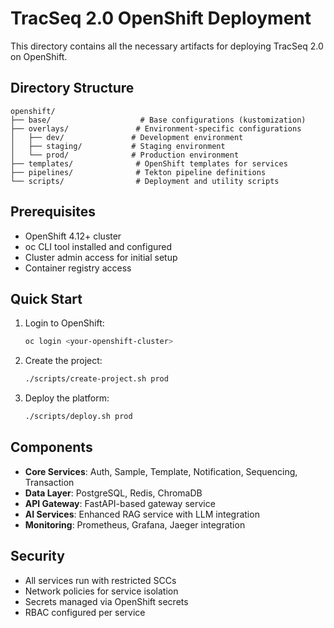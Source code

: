 # TracSeq 2.0 OpenShift Deployment

This directory contains all the necessary artifacts for deploying TracSeq 2.0 on OpenShift.

## Directory Structure

```
openshift/
├── base/                    # Base configurations (kustomization)
├── overlays/               # Environment-specific configurations
│   ├── dev/               # Development environment
│   ├── staging/           # Staging environment
│   └── prod/              # Production environment
├── templates/              # OpenShift templates for services
├── pipelines/              # Tekton pipeline definitions
└── scripts/                # Deployment and utility scripts
```

## Prerequisites

- OpenShift 4.12+ cluster
- oc CLI tool installed and configured
- Cluster admin access for initial setup
- Container registry access

## Quick Start

1. Login to OpenShift:
   ```bash
   oc login <your-openshift-cluster>
   ```

2. Create the project:
   ```bash
   ./scripts/create-project.sh prod
   ```

3. Deploy the platform:
   ```bash
   ./scripts/deploy.sh prod
   ```

## Components

- **Core Services**: Auth, Sample, Template, Notification, Sequencing, Transaction
- **Data Layer**: PostgreSQL, Redis, ChromaDB
- **API Gateway**: FastAPI-based gateway service
- **AI Services**: Enhanced RAG service with LLM integration
- **Monitoring**: Prometheus, Grafana, Jaeger integration

## Security

- All services run with restricted SCCs
- Network policies for service isolation
- Secrets managed via OpenShift secrets
- RBAC configured per service